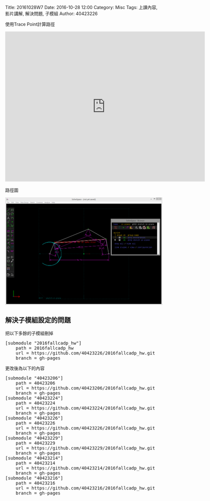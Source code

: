 Title: 20161028W7
Date: 2016-10-28 12:00
Category: Misc
Tags: 上課內容, 影片講解, 解決問題, 子模組
Author: 40423226

<p>使用Trace Point計算路徑<p>
<iframe src="https://player.vimeo.com/video/190090265" width="640" height="480" frameborder="0" webkitallowfullscreen mozallowfullscreen allowfullscreen></iframe>

<p>路徑圖</p>
<a><img src="../photo/Trace Point.PNG" /></a>

<h2>解決子模組設定的問題</h2>
<p>把以下多餘的子模組刪掉</p>
<pre>
[submodule "2016fallcadp_hw"]
	path = 2016fallcadp_hw
	url = https://github.com/40423226/2016fallcadp_hw.git
	branch = gh-pages
</pre>
<p>更改後為以下的內容</p>
<pre>
[submodule "40423206"]
	path = 40423206
	url = https://github.com/40423206/2016fallcadp_hw.git
	branch = gh-pages
[submodule "40423224"]
	path = 40423224
	url = https://github.com/40423224/2016fallcadp_hw.git
	branch = gh-pages
[submodule "40423226"]
	path = 40423226
	url = https://github.com/40423226/2016fallcadp_hw.git
	branch = gh-pages
[submodule "40423229"]
	path = 40423229
	url = https://github.com/40423229/2016fallcadp_hw.git
	branch = gh-pages
[submodule "40423214"]
	path = 40423214
	url = https://github.com/40423214/2016fallcadp_hw.git
	branch = gh-pages
[submodule "40423216"]
	path = 40423216
	url = https://github.com/40423216/2016fallcadp_hw.git
	branch = gh-pages
</pre>